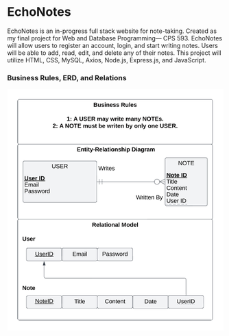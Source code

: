 
# EchoNotes 

EchoNotes is an in-progress full stack website for note-taking. Created as my final project for Web and Database Programming— CPS 593. 
EchoNotes will allow users to register an account, login, and start writing notes. Users will be able to add, read, edit, and delete any of their notes.
This project will utilize HTML, CSS, MySQL, Axios, Node.js, Express.js, and JavaScript.

### Business Rules, ERD, and Relations


![Picture of Business Rules, ERD, and Relations](/ERD.png)
